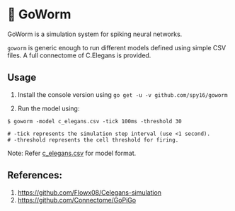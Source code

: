 # 🐛 GoWorm

GoWorm is a simulation system for spiking neural networks.

`goworm` is generic enough to run different models defined using simple CSV files. A full connectome of C.Elegans is
provided.

## Usage

1. Install the console version using `go get -u -v github.com/spy16/goworm`

2. Run the model using:

```shell
$ goworm -model c_elegans.csv -tick 100ms -threshold 30

# -tick represents the simulation step interval (use <1 second).
# -threshold represents the cell threshold for firing.
```

Note: Refer [c_elegans.csv](./c_elegans.csv) for model format.

## References:

1. <https://github.com/Flowx08/Celegans-simulation>
2. <https://github.com/Connectome/GoPiGo>
